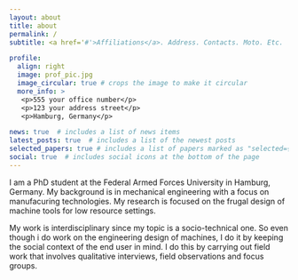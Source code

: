 ```yaml
---
layout: about
title: about
permalink: /
subtitle: <a href='#'>Affiliations</a>. Address. Contacts. Moto. Etc.

profile:
  align: right
  image: prof_pic.jpg
  image_circular: true # crops the image to make it circular
  more_info: >
   <p>555 your office number</p>
   <p>123 your address street</p>
   <p>Hamburg, Germany</p>

news: true  # includes a list of news items
latest_posts: true  # includes a list of the newest posts
selected_papers: true # includes a list of papers marked as "selected={true}"
social: true  # includes social icons at the bottom of the page
---
```


I am a PhD student at the Federal Armed Forces University in Hamburg, Germany. My background is in mechanical engineering with a focus on manufacuring technologies. My research is focused on the frugal design of machine tools for low resource settings.

My work is interdisciplinary since my topic is a socio-technical one. So even though i do work on the engineering design of machines, I do it by keeping the social context of the end user in mind. I do this by carrying out field work that involves qualitative interviews, field observations and focus groups.